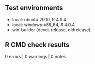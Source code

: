 ## Test environments
* local: ubuntu 20.10, R 4.0.4
* local: windows-x86_64, R 4.0.4
* win-builder (devel, release, oldrelease)

## R CMD check results
0 errors | 0 warnings | 0 notes

